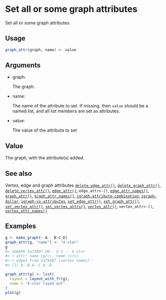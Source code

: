 # Set all or some graph attributes

Set all or some graph attributes

## Usage

``` r
graph_attr(graph, name) <- value
```

## Arguments

- graph:

  The graph.

- name:

  The name of the attribute to set. If missing, then `value` should be a
  named list, and all list members are set as attributes.

- value:

  The value of the attribute to set

## Value

The graph, with the attribute(s) added.

## See also

Vertex, edge and graph attributes
[`delete_edge_attr()`](https://r.igraph.org/reference/delete_edge_attr.md),
[`delete_graph_attr()`](https://r.igraph.org/reference/delete_graph_attr.md),
[`delete_vertex_attr()`](https://r.igraph.org/reference/delete_vertex_attr.md),
[`edge_attr()`](https://r.igraph.org/reference/edge_attr.md),
`edge_attr<-()`,
[`edge_attr_names()`](https://r.igraph.org/reference/edge_attr_names.md),
[`graph_attr()`](https://r.igraph.org/reference/graph_attr.md),
[`graph_attr_names()`](https://r.igraph.org/reference/graph_attr_names.md),
[`igraph-attribute-combination`](https://r.igraph.org/reference/igraph-attribute-combination.md),
[`igraph-dollar`](https://r.igraph.org/reference/igraph-dollar.md),
[`igraph-vs-attributes`](https://r.igraph.org/reference/igraph-vs-attributes.md),
[`set_edge_attr()`](https://r.igraph.org/reference/set_edge_attr.md),
[`set_graph_attr()`](https://r.igraph.org/reference/set_graph_attr.md),
[`set_vertex_attr()`](https://r.igraph.org/reference/set_vertex_attr.md),
[`set_vertex_attrs()`](https://r.igraph.org/reference/set_vertex_attrs.md),
[`vertex_attr()`](https://r.igraph.org/reference/vertex_attr.md),
`vertex_attr<-()`,
[`vertex_attr_names()`](https://r.igraph.org/reference/vertex_attr_names.md)

## Examples

``` r
g <- make_graph(~ A - B:C:D)
graph_attr(g, "name") <- "4-star"
g
#> IGRAPH 5a75807 UN-- 4 3 -- 4-star
#> + attr: name (g/c), name (v/c)
#> + edges from 5a75807 (vertex names):
#> [1] A--B A--C A--D

graph_attr(g) <- list(
  layout = layout_with_fr(g),
  name = "4-star layed out"
)
plot(g)
```
